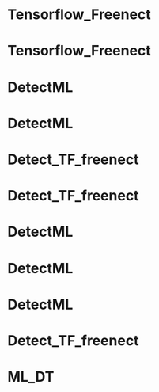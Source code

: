 # Tensorflow_Freenect
# Tensorflow_Freenect
# DetectML
# DetectML
# Detect_TF_freenect
# Detect_TF_freenect
# DetectML
# DetectML
# DetectML
# Detect_TF_freenect
# ML_DT

